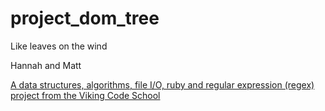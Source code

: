 # project_dom_tree
Like leaves on the wind

Hannah and Matt

[A data structures, algorithms, file I/O, ruby and regular expression (regex) project from the Viking Code School](http://www.vikingcodeschool.com)
